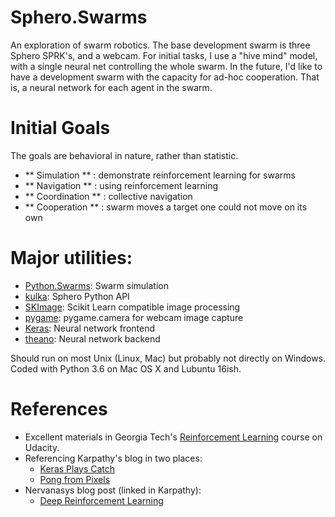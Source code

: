 # Sphero.Swarms

An exploration of swarm robotics. The base development swarm is three Sphero SPRK's, and a webcam. For initial tasks, I use a "hive mind" model, with a single neural net controlling the whole swarm. In the future, I'd like to have a development swarm with the capacity for ad-hoc cooperation. That is, a neural network for each agent in the swarm.

# Initial Goals

The goals are behavioral in nature, rather than statistic.
- ** Simulation ** : demonstrate reinforcement learning for swarms
- ** Navigation ** : using reinforcement learning
- ** Coordination ** : collective navigation
- ** Cooperation ** : swarm moves a target one could not move on its own

# Major utilities:

- [Python.Swarms](https://github.com/elmar-hinz/Python.Swarms): Swarm simulation  
- [kulka](https://github.com/karol-szuster/kulka): Sphero Python API
- [SKImage](http://scikit-image.org/): Scikit Learn compatible image processing
- [pygame](https://www.pygame.org/news): pygame.camera for webcam image capture
- [Keras](https://keras.io/): Neural network frontend
- [theano](https://github.com/Theano/Theano): Neural network backend

Should run on most Unix (Linux, Mac) but probably not directly on Windows.
Coded with Python 3.6 on Mac OS X and Lubuntu 16ish.

# References

- Excellent materials in Georgia Tech's [Reinforcement Learning](https://www.udacity.com/course/reinforcement-learning--ud600) course on Udacity.
- Referencing Karpathy's blog in two places:
    - [Keras Plays Catch](https://edersantana.github.io/articles/keras_rl/)
    - [Pong from Pixels](http://karpathy.github.io/2016/05/31/rl/)
- Nervanasys blog post (linked in Karpathy):
    - [Deep Reinforcement Learning](https://www.nervanasys.com/demystifying-deep-reinforcement-learning/)
